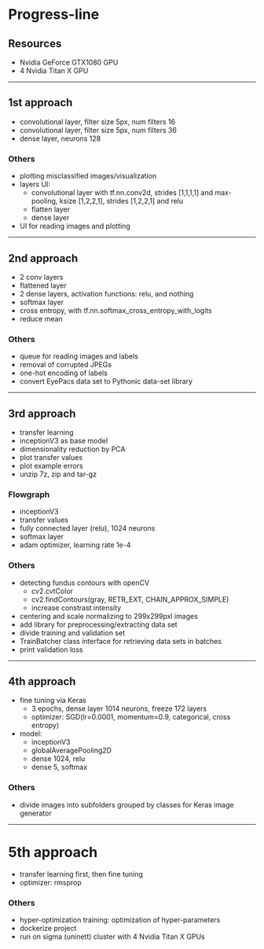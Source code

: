 # Progress-line

## Resources
- Nvidia GeForce GTX1080 GPU
- 4 Nvidia Titan X GPU

---

## 1st approach
- convolutional layer, filter size 5px, num filters 16
- convolutional layer, filter size 5px, num filters 36
- dense layer, neurons 128

### Others
-   plotting misclassified images/visualization
-   layers UI:
    - convolutional layer with tf.nn.conv2d, strides [1,1,1,1] and max-pooling, ksize [1,2,2,1], strides [1,2,2,1] and relu
    - flatten layer
    - dense layer
-   UI for reading images and plotting

---

## 2nd approach
- 2 conv layers
- flattened layer
- 2 dense layers, activation functions: relu, and nothing
- softmax layer
- cross entropy, with tf.nn.softmax_cross_entropy_with_logits
- reduce mean

### Others
- queue for reading images and labels
- removal of corrupted JPEGs
- one-hot encoding of labels
- convert EyePacs data set to Pythonic data-set library

---

## 3rd approach
- transfer learning
- inceptionV3 as base model
- dimensionality reduction by PCA
- plot transfer values
- plot example errors
- unzip 7z, zip and tar-gz

### Flowgraph
- inceptionV3
- transfer values
- fully connected layer (relu), 1024 neurons
- softmax layer
- adam optimizer, learning rate 1e-4

### Others
-   detecting fundus contours with openCV
    - cv2.cvtColor
    - cv2.findContours(gray, RETR_EXT, CHAIN_APPROX_SIMPLE)
    - increase constrast intensity
-   centering and scale normalizing to 299x299pxl images
-   add library for preprocessing/extracting data set
-   divide training and validation set
-   TrainBatcher class interface for retrieving data sets in batches
-   print validation loss

---

## 4th approach
-   fine tuning via Keras
    - 3 epochs, dense layer 1014 neurons, freeze 172 layers
    - optimizer: SGD(lr=0.0001, momentum=0.9, categorical, cross entropy)
-   model:
    - inceptionV3
    - globalAveragePooling2D
    - dense 1024, relu
    - dense 5, softmax

### Others
- divide images into subfolders grouped by classes for Keras image generator

---

# 5th approach
- transfer learning first, then fine tuning
- optimizer: rmsprop

### Others
- hyper-optimization training: optimization of hyper-parameters
- dockerize project
- run on sigma (uninett) cluster with 4 Nvidia Titan X GPUs
